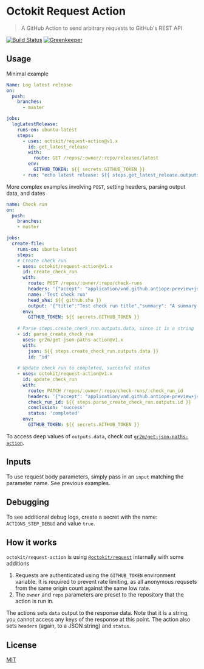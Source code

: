 # Octokit Request Action

> A GitHub Action to send arbitrary requests to GitHub's REST API

[![Build Status](https://github.com/octokit/request-action/workflows/Test/badge.svg)](https://github.com/octokit/request-action/actions)
[![Greenkeeper](https://badges.greenkeeper.io/octokit/request-action.svg)](https://greenkeeper.io/)

## Usage

Minimal example

```yml
Name: Log latest release
on:
  push:
    branches:
      - master

jobs:
  logLatestRelease:
    runs-on: ubuntu-latest
    steps:
      - uses: octokit/request-action@v1.x
        id: get_latest_release
        with:
          route: GET /repos/:owner/:repo/releases/latest
        env:
          GITHUB_TOKEN: ${{ secrets.GITHUB_TOKEN }}
      - run: "echo latest release: ${{ steps.get_latest_release.outputs.data }}"
```

More complex examples involving `POST`, setting headers, parsing output data, and dates

```yml
name: Check run
on:
  push:
    branches:
    - master

jobs:
  create-file:
    runs-on: ubuntu-latest
    steps:
    # Create check run
    - uses: octokit/request-action@v1.x
      id: create_check_run
      with:
        route: POST /repos/:owner/:repo/check-runs
        headers: '{"accept": "application/vnd.github.antiope-preview+json"}'
        name: 'Test check run'
        head_sha: ${{ github.sha }}
        output: '{"title":"Test check run title","summary": "A summary of the test check run", "images": [{"alt": "Test image", "image_url": "https://octodex.github.com/images/jetpacktocat.png"}]}'
      env:
        GITHUB_TOKEN: ${{ secrets.GITHUB_TOKEN }}
    
    # Parse steps.create_check_run.outputs.data, since it is a string
    - id: parse_create_check_run
      uses: gr2m/get-json-paths-action@v1.x
      with:
        json: ${{ steps.create_check_run.outputs.data }}
        id: "id"
        
    # Update check run to completed, succesful status
    - uses: octokit/request-action@v1.x
      id: update_check_run
      with:
        route: PATCH /repos/:owner/:repo/check-runs/:check_run_id
        headers: '{"accept": "application/vnd.github.antiope-preview+json"}'
        check_run_id: ${{ steps.parse_create_check_run.outputs.id }}
        conclusion: 'success'
        status: 'completed'
      env:
        GITHUB_TOKEN: ${{ secrets.GITHUB_TOKEN }}
```

To access deep values of `outputs.data`, check out [`gr2m/get-json-paths-action`](https://github.com/gr2m/get-json-paths-action).

## Inputs

To use request body parameters, simply pass in an `input` matching the parameter name. See previous examples.

## Debugging

To see additional debug logs, create a secret with the name: `ACTIONS_STEP_DEBUG` and value `true`.

## How it works

`octokit/request-action` is using [`@octokit/request`](https://github.com/octokit/request.js/) internally with some additions

1. Requests are authenticated using the `GITHUB_TOKEN` environment variable. It is required to prevent rate limiting, as all anonymous requsets from the same origin count against the same low rate.
2. The `owner` and `repo` parameters are preset to the repository that the action is run in.

The actions sets `data` output to the response data. Note that it is a string, you cannot access any keys of the response at this point. The action also sets `headers` (again, to a JSON string) and `status`.

## License

[MIT](LICENSE)
